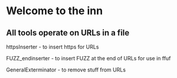 # Welcome to the inn

## All tools operate on URLs in a file

httpsInserter - to insert https for URLs

FUZZ_endinserter - to insert FUZZ at the end of URLs for use in ffuf

GeneralExterminator - to remove stuff from URLs
